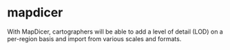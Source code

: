 # mapdicer
With MapDicer, cartographers will be able to add a level of detail (LOD) on a per-region basis and import from various scales and formats.
